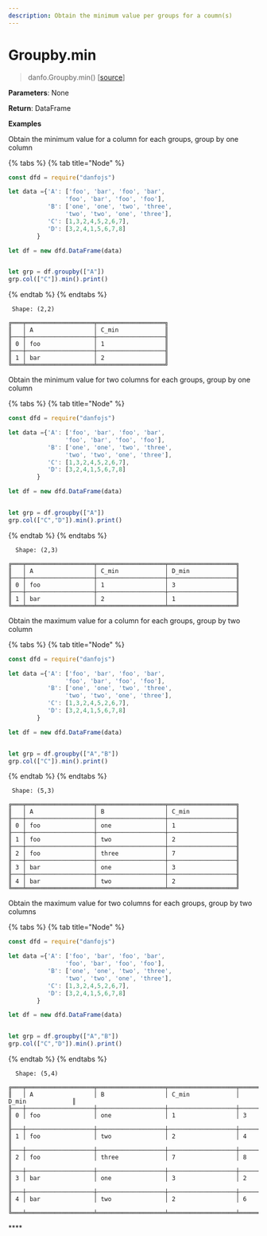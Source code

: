 ```yaml
---
description: Obtain the minimum value per groups for a coumn(s)
---
```


# Groupby.min

> danfo.Groupby.min\(\)      \[[source](https://github.com/opensource9ja/danfojs/blob/master/danfojs/src/core/groupby.js#L315)\]

**Parameters**: None

**Return**: DataFrame

**Examples**

Obtain the minimum value for a column for each groups, group by one column

{% tabs %}
{% tab title="Node" %}
```javascript
const dfd = require("danfojs")

let data ={'A': ['foo', 'bar', 'foo', 'bar',
                'foo', 'bar', 'foo', 'foo'],
           'B': ['one', 'one', 'two', 'three',
                'two', 'two', 'one', 'three'],
           'C': [1,3,2,4,5,2,6,7],
           'D': [3,2,4,1,5,6,7,8]
        }

let df = new dfd.DataFrame(data)


let grp = df.groupby(["A"])
grp.col(["C"]).min().print()
```
{% endtab %}
{% endtabs %}

```text
 Shape: (2,2) 

╔═══╤═══════════════════╤═══════════════════╗
║   │ A                 │ C_min             ║
╟───┼───────────────────┼───────────────────╢
║ 0 │ foo               │ 1                 ║
╟───┼───────────────────┼───────────────────╢
║ 1 │ bar               │ 2                 ║
╚═══╧═══════════════════╧═══════════════════╝
```

Obtain the minimum value for two columns for each groups, group by one column

{% tabs %}
{% tab title="Node" %}
```javascript
const dfd = require("danfojs")

let data ={'A': ['foo', 'bar', 'foo', 'bar',
                'foo', 'bar', 'foo', 'foo'],
           'B': ['one', 'one', 'two', 'three',
                'two', 'two', 'one', 'three'],
           'C': [1,3,2,4,5,2,6,7],
           'D': [3,2,4,1,5,6,7,8]
        }

let df = new dfd.DataFrame(data)


let grp = df.groupby(["A"])
grp.col(["C","D"]).min().print()
```
{% endtab %}
{% endtabs %}

```text
  Shape: (2,3) 

╔═══╤═══════════════════╤═══════════════════╤═══════════════════╗
║   │ A                 │ C_min             │ D_min             ║
╟───┼───────────────────┼───────────────────┼───────────────────╢
║ 0 │ foo               │ 1                 │ 3                 ║
╟───┼───────────────────┼───────────────────┼───────────────────╢
║ 1 │ bar               │ 2                 │ 1                 ║
╚═══╧═══════════════════╧═══════════════════╧═══════════════════╝
```

Obtain the maximum value for a column for each groups, group by two column

{% tabs %}
{% tab title="Node" %}
```javascript
const dfd = require("danfojs")

let data ={'A': ['foo', 'bar', 'foo', 'bar',
                'foo', 'bar', 'foo', 'foo'],
           'B': ['one', 'one', 'two', 'three',
                'two', 'two', 'one', 'three'],
           'C': [1,3,2,4,5,2,6,7],
           'D': [3,2,4,1,5,6,7,8]
        }

let df = new dfd.DataFrame(data)


let grp = df.groupby(["A","B"])
grp.col(["C"]).min().print()
```
{% endtab %}
{% endtabs %}

```text
 Shape: (5,3) 

╔═══╤═══════════════════╤═══════════════════╤═══════════════════╗
║   │ A                 │ B                 │ C_min             ║
╟───┼───────────────────┼───────────────────┼───────────────────╢
║ 0 │ foo               │ one               │ 1                 ║
╟───┼───────────────────┼───────────────────┼───────────────────╢
║ 1 │ foo               │ two               │ 2                 ║
╟───┼───────────────────┼───────────────────┼───────────────────╢
║ 2 │ foo               │ three             │ 7                 ║
╟───┼───────────────────┼───────────────────┼───────────────────╢
║ 3 │ bar               │ one               │ 3                 ║
╟───┼───────────────────┼───────────────────┼───────────────────╢
║ 4 │ bar               │ two               │ 2                 ║
╚═══╧═══════════════════╧═══════════════════╧═══════════════════╝
```

Obtain the maximum value for two columns for each groups, group by two columns

{% tabs %}
{% tab title="Node" %}
```javascript
const dfd = require("danfojs")

let data ={'A': ['foo', 'bar', 'foo', 'bar',
                'foo', 'bar', 'foo', 'foo'],
           'B': ['one', 'one', 'two', 'three',
                'two', 'two', 'one', 'three'],
           'C': [1,3,2,4,5,2,6,7],
           'D': [3,2,4,1,5,6,7,8]
        }

let df = new dfd.DataFrame(data)


let grp = df.groupby(["A","B"])
grp.col(["C","D"]).min().print()
```
{% endtab %}
{% endtabs %}

```text
  Shape: (5,4) 

╔═══╤═══════════════════╤═══════════════════╤═══════════════════╤═══════════════════╗
║   │ A                 │ B                 │ C_min             │ D_min             ║
╟───┼───────────────────┼───────────────────┼───────────────────┼───────────────────╢
║ 0 │ foo               │ one               │ 1                 │ 3                 ║
╟───┼───────────────────┼───────────────────┼───────────────────┼───────────────────╢
║ 1 │ foo               │ two               │ 2                 │ 4                 ║
╟───┼───────────────────┼───────────────────┼───────────────────┼───────────────────╢
║ 2 │ foo               │ three             │ 7                 │ 8                 ║
╟───┼───────────────────┼───────────────────┼───────────────────┼───────────────────╢
║ 3 │ bar               │ one               │ 3                 │ 2                 ║
╟───┼───────────────────┼───────────────────┼───────────────────┼───────────────────╢
║ 4 │ bar               │ two               │ 2                 │ 6                 ║
╚═══╧═══════════════════╧═══════════════════╧═══════════════════╧═══════════════════╝
```

\*\*\*\*

